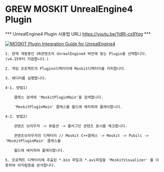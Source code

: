 ﻿# GREW MOSKIT UnrealEngine4 Plugin



*** UnrealEngine4 Plugin 사용법 URL) https://youtu.be/YdRI-cs9Yqg ***

[![MOSKIT Plugin Integration Guide for UnrealEngine4](http://img.youtube.com/vi/uLR1RNqJ1Mw/0.jpg)](https://youtu.be/YdRI-cs9Yqg)

	1. 현재 개발중인 VR콘텐츠의 UnrealEngine4 버전에 맞는 Plugin을 선택합니다. (v4.15부터 지원합니다.)

	2. 게임 프로젝트의 Plugins디렉터리에 Moskit디렉터리를 카피합니다.

	3. 에디터를 실행합니다.

	4-1. 방법1) 

		클래스 검색에 'MoskitPluginMain'을 검색합니다.
	
		'MoskitPluginMain' 클래스를 월드에 배치하여 플레이합니다.

	4-2. 방법2) 

		콘텐츠 브라우저 -> 뷰옵션 -> 플러그인 콘텐츠 표시를 체크합니다.
  	
		콘텐츠브라우저의 디렉터리 // Moskit C++클래스 -> Moskit -> Pubilc -> 'MoskitPluginMain' 클래스를 

		월드에 배치하여 플레이합니다.

	5. 프로젝트 디렉터리에 추출된 *.bin 파일과 *.avi파일을 'MoskitVisualizer' 를 이용하여 어지럼증을 분석합니다.
